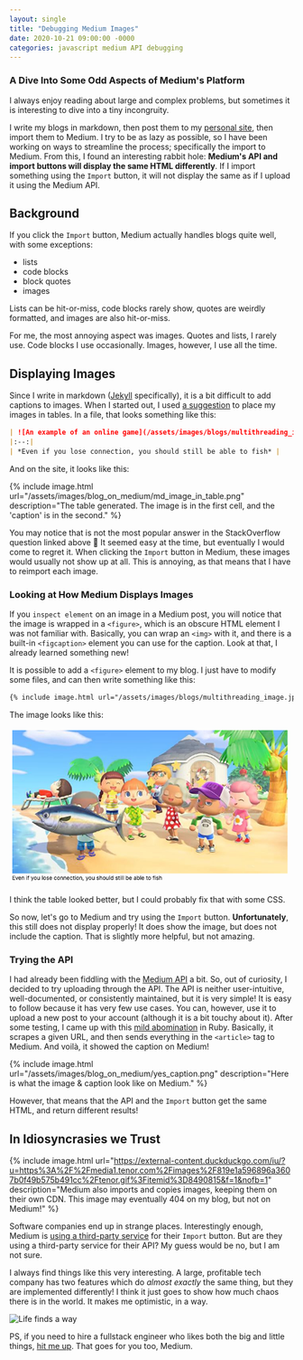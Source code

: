 ```yaml
---
layout: single
title: "Debugging Medium Images"
date: 2020-10-21 09:00:00 -0000
categories: javascript medium API debugging
---
```


### A Dive Into Some Odd Aspects of Medium's Platform

I always enjoy reading about large and complex problems, but sometimes it is interesting to dive into a tiny incongruity. 

I write my blogs in markdown, then post them to my [personal site]({{site.baseurl}}), then import them to Medium. I try to be as lazy as possible, so I have been working on ways to streamline the process; specifically the import to Medium. From this, I found an interesting rabbit hole: __Medium's API and import buttons will display the same HTML differently__. If I import something using the `Import` button, it will not display the same as if I upload it using the Medium API.

## Background

If you click the `Import` button, Medium actually handles blogs quite well, with some exceptions:
 - lists
 - code blocks
 - block quotes
 - images

Lists can be hit-or-miss, code blocks rarely show, quotes are weirdly formatted, and images are also hit-or-miss.

For me, the most annoying aspect was images. Quotes and lists, I rarely use. Code blocks I use occasionally. Images, however, I use all the time.

## Displaying Images

Since I write in markdown ([Jekyll](https://jekyllrb.com/) specifically), it is a bit difficult to add captions to images. When I started out, I used [a suggestion](https://stackoverflow.com/questions/19331362/using-an-image-caption-in-markdown-jekyll#30366422) to place my images in tables. In a file, that looks something like this:

```md
| ![An example of an online game](/assets/images/blogs/multithreading_image.jpeg "An online game") |
|:--:|
| *Even if you lose connection, you should still be able to fish* |
```

And on the site, it looks like this:

{% include image.html url="/assets/images/blog_on_medium/md_image_in_table.png" description="The table generated. The image is in the first cell, and the 'caption' is in the second." %}

You may notice that is not the most popular answer in the StackOverflow question linked above 🤷 It seemed easy at the time, but eventually I would come to regret it. When clicking the `Import` button in Medium, these images would usually not show up at all. This is annoying, as that means that I have to reimport each image.

### Looking at How Medium Displays Images

If you `inspect element` on an image in a Medium post, you will notice that the image is wrapped in a `<figure>`, which is an obscure HTML element I was not familiar with. Basically, you can wrap an `<img>` with it, and there is a built-in `<figcaption>` element you can use for the caption. Look at that, I already learned something new!

It is possible to add a `<figure>` element to my blog. I just have to modify some files, and can then write something like this:

```md
{% include image.html url="/assets/images/blogs/multithreading_image.jpeg" description="Even if you lose connection, you should still be able to fish" %}
```

The image looks like this:

![Image with figure on my blog site](/assets/images/blog_on_medium/md_image_with_figure_caption.png)

I think the table looked better, but I could probably fix that with some CSS.

So now, let's go to Medium and try using the `Import` button. __Unfortunately__, this still does not display properly! It does show the image, but does not include the caption. That is slightly more helpful, but not amazing.

### Trying the API

I had already been fiddling with the [Medium API](https://github.com/Medium/medium-api-docs) a bit. So, out of curiosity, I decided to try uploading through the API. The API is neither user-intuitive, well-documented, or consistently maintained, but it is very simple! It is easy to follow because it has very few use cases. You can, however, use it to upload a new post to your account (although it is a bit touchy about it). After some testing, I came up with this [mild abomination](https://gist.github.com/elliott-king/1bd37bb3a01686a083e5e815974c36b4) in Ruby. Basically, it scrapes a given URL, and then sends everything in the `<article>` tag to Medium. And voilà, it showed the caption on Medium!

{% include image.html url="/assets/images/blog_on_medium/yes_caption.png" description="Here is what the image & caption look like on Medium." %}

However, that means that the API and the `Import` button get the same HTML, and return different results! 

## In Idiosyncrasies we Trust

{% include image.html url="https://external-content.duckduckgo.com/iu/?u=https%3A%2F%2Fmedia1.tenor.com%2Fimages%2F819e1a596896a3607b0f49b575b491cc%2Ftenor.gif%3Fitemid%3D8490815&f=1&nofb=1" description="Medium also imports and copies images, keeping them on their own CDN. This image may eventually 404 on my blog, but not on Medium!" %}

Software companies end up in strange places. Interestingly enough, Medium is [using a third-party service](https://help.medium.com/hc/en-us/articles/360033931713) for their `Import` button. But are they using a third-party service for their API? My guess would be no, but I am not sure.

I always find things like this very interesting. A large, profitable tech company has two features which do _almost exactly_ the same thing, but they are implemented differently! I think it just goes to show how much chaos there is in the world. It makes me optimistic, in a way.

![Life finds a way](https://external-content.duckduckgo.com/iu/?u=http%3A%2F%2Fs2.quickmeme.com%2Fimg%2Fc0%2Fc0de37db2473e77c7d66f583cbf6384651fbbac94fa67d6b7a9fda6a4f4ca38b.jpg&f=1&nofb=1)

PS, if you need to hire a fullstack engineer who likes both the big and little things, [hit me up](https://www.linkedin.com/in/elliottwking/). That goes for you too, Medium.